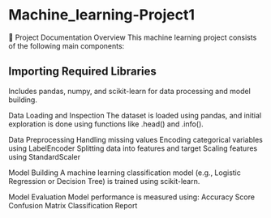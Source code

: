 # Machine_learning-Project1

📝 Project Documentation Overview
This machine learning project consists of the following main components:

Importing Required Libraries
----------------------------
Includes pandas, numpy, and scikit-learn for data processing and model building.

Data Loading and Inspection
The dataset is loaded using pandas, and initial exploration is done using functions like .head() and .info().

Data Preprocessing
Handling missing values
Encoding categorical variables using LabelEncoder
Splitting data into features and target
Scaling features using StandardScaler

Model Building
A machine learning classification model (e.g., Logistic Regression or Decision Tree) is trained using scikit-learn.

Model Evaluation
Model performance is measured using:
Accuracy Score
Confusion Matrix
Classification Report

